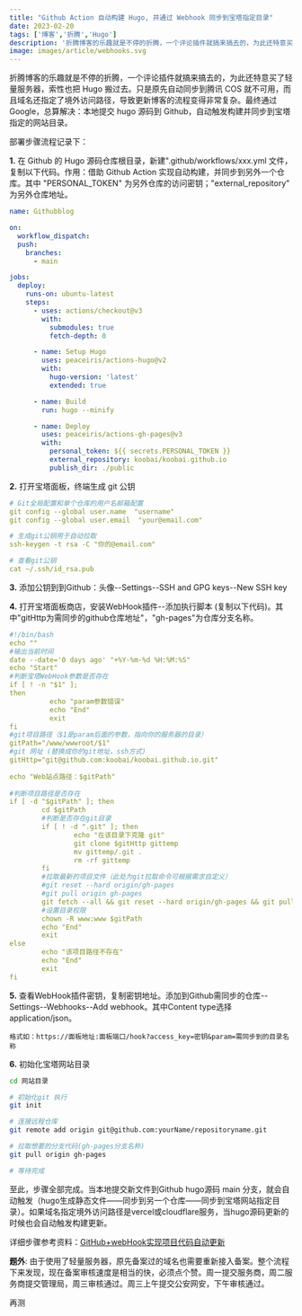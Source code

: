 ```yaml
---
title: "Github Action 自动构建 Hugo, 并通过 Webhook 同步到宝塔指定目录"
date: 2023-02-20
tags: ['博客','折腾','Hugo']
description: '折腾博客的乐趣就是不停的折腾，一个评论插件就搞来搞去的，为此还特意买了轻量服务器，索性也把 Hugo 搬过去。只是原先自动同步到腾讯 COS 就不可用，而且域名还指定了境外访问路径，导致更新博客的流程变得非常复杂。最终通过 Google，总算解决：本地提交 hugo 源码到 Github，自动触发构建并同步到宝塔指定的网站目录。'
image: images/article/webhooks.svg
---
```


折腾博客的乐趣就是不停的折腾，一个评论插件就搞来搞去的，为此还特意买了轻量服务器，索性也把 Hugo 搬过去。只是原先自动同步到腾讯 COS 就不可用，而且域名还指定了境外访问路径，导致更新博客的流程变得非常复杂。最终通过 Google，总算解决：本地提交 hugo 源码到 Github，自动触发构建并同步到宝塔指定的网站目录。

部署步骤流程记录下：

**1.** 在 Github 的 Hugo 源码仓库根目录，新建".github/workflows/xxx.yml 文件，复制以下代码。作用：借助 Github Action 实现自动构建，并同步到另外一个仓库。其中 "PERSONAL_TOKEN" 为另外仓库的访问密钥；"external_repository" 为另外仓库地址。

```yml
name: Githubblog

on:
  workflow_dispatch:
  push:
    branches:
      - main

jobs:
  deploy:
    runs-on: ubuntu-latest
    steps:
      - uses: actions/checkout@v3
        with:
          submodules: true
          fetch-depth: 0

      - name: Setup Hugo
        uses: peaceiris/actions-hugo@v2
        with:
          hugo-version: 'latest'
          extended: true

      - name: Build
        run: hugo --minify

      - name: Deploy
        uses: peaceiris/actions-gh-pages@v3
        with:
          personal_token: ${{ secrets.PERSONAL_TOKEN }}
          external_repository: koobai/koobai.github.io
          publish_dir: ./public
```

**2.** 打开宝塔面板，终端生成 git 公钥

```yml
# Git全局配置和单个仓库的用户名邮箱配置
git config --global user.name  "username"
git config --global user.email  "your@email.com"

# 生成git公钥用于自动拉取
ssh-keygen -t rsa -C "你的@email.com"

# 查看git公钥
cat ~/.ssh/id_rsa.pub
```
**3.** 添加公钥到到Github：头像--Settings--SSH and GPG keys--New SSH key

**4.** 打开宝塔面板商店，安装WebHook插件--添加执行脚本 (复制以下代码)。其中"gitHttp为需同步的github仓库地址"，"gh-pages"为仓库分支名称。

```yml
#!/bin/bash
echo ""
#输出当前时间
date --date='0 days ago' "+%Y-%m-%d %H:%M:%S"
echo "Start"
#判断宝塔WebHook参数是否存在
if [ ! -n "$1" ];
then 
          echo "param参数错误"
          echo "End"
          exit
fi
#git项目路径（$1是param后面的参数，指向你的服务器的目录）
gitPath="/www/wwwroot/$1"
#git 网址 (替换成你的git地址，ssh方式)
gitHttp="git@github.com:koobai/koobai.github.io.git"
 
echo "Web站点路径：$gitPath"
 
#判断项目路径是否存在
if [ -d "$gitPath" ]; then
        cd $gitPath
        #判断是否存在git目录
        if [ ! -d ".git" ]; then
                echo "在该目录下克隆 git"
                git clone $gitHttp gittemp
                mv gittemp/.git .
                rm -rf gittemp
        fi
        #拉取最新的项目文件（此处为git拉取命令可根据需求自定义）
        #git reset --hard origin/gh-pages
        #git pull origin gh-pages
        git fetch --all && git reset --hard origin/gh-pages && git pull
        #设置目录权限
        chown -R www:www $gitPath
        echo "End"
        exit
else
        echo "该项目路径不存在"
        echo "End"
        exit
fi
```
**5.** 查看WebHook插件密钥，复制密钥地址。添加到Github需同步的仓库--Settings--Webhooks--Add webhook。其中Content type选择application/json。

```
格式如：https://面板地址:面板端口/hook?access_key=密钥&param=需同步到的目录名称
```
**6.** 初始化宝塔网站目录
```sh
cd 网站目录

# 初始化git 执行
git init

# 连接远程仓库
git remote add origin git@github.com:yourName/repositoryname.git

# 拉取想要的分支代码(gh-pages分支名称)
git pull origin gh-pages

# 等待完成
```

至此，步骤全部完成。当本地提交新文件到Github hugo源码 main 分支，就会自动触发（hugo生成静态文件——同步到另一个仓库——同步到宝塔网站指定目录）。如果域名指定境外访问路径是vercel或cloudflare服务，当hugo源码更新的时候也会自动触发构建更新。

详细步骤参考资料：<a href="https://juejin.cn/post/6974203582602018829" target="_blank">GitHub+webHook实现项目代码自动更新 </a>

**题外**: 由于使用了轻量服务器，原先备案过的域名也需要重新接入备案。整个流程下来发现，现在备案审核速度是相当的快，必须点个赞。周一提交服务商，周二服务商提交管理局，周三审核通过。周三上午提交公安网安，下午审核通过。

再测